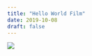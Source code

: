 ```yaml
---
title: "Hello World Film"
date: 2019-10-08
draft: false
---
```


![](http://cdn.nemoworks.info/ycao.cc/images/helloworldfilm.jpg)